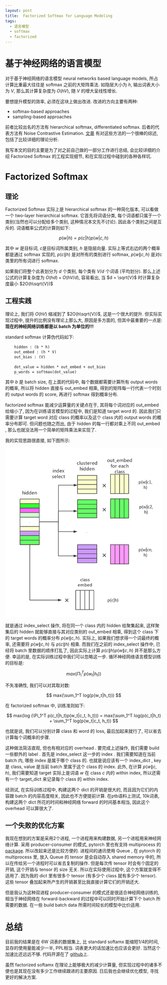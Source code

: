 ```yaml
---
layout: post
title:  Factorized Softmax for Language Modeling
tags:
  - 语言模型
  - softmax
  - factorized
---
```


# 基于神经网络的语言模型

对于基于神经网络的语言模型 neural networks based language models, 所占计算比重最大往往是 softmax 之前的大矩阵乘法. 如隐层大小为 $h$, 输出词表大小为 $V$, 那么其计算复杂度为 $O(hV)$, 随 $V$ 的增大呈线性增长.

要想提升模型的效率, 必须在这块上做出改进. 改进的方向主要有两种:

- softmax-based approaches
- sampling-based approaches


前者比较出名的方法有 hierarchical softmax, differentiated softmax. 后者的代表方法有 Noise Contrastive Estimation. [文章](http://ruder.io/word-embeddings-softmax/) 有对这些方法的一个很棒的综述, 包括了比较详细的理论分析.

我写本文的目的主要是为了对之前自己做的一部分工作进行总结, 会比较详细的介绍 Factorized Softmax 的工程实现细节, 和在实现过程中碰到的各种各样坑.

# Factorized Softmax

## 理论
Factorized Softmax 实际上是 hierarchical softmax 的一种简化版本, 可以看做一个 two-layer hierarchical softmax. 它首先将词语分类, 每个词语都只属于一个类别(当然也可以分配给多个类别, 这种情况本文先不讨论). 因此各个类别之间是互斥的. 词语概率公式的计算则如下:

$$
p(w|h) = p(c|h)p(w|c, h)
$$

其中 $w$ 是目标词, $c$是目标词所属类别, $h$ 是隐层向量. 实际上等式右边的两个概率都是通过 softmax 实现的, $p(c\|h)$ 是对所有的类别进行 softmax, $p(w\|c, h)$ 是对c类里的所有词进行 softmax.

如果我们将整个此表划分为 $d$ 个类别, 每个类有 $V / d$ 个词语 (平均划分). 那么上述公式的计算复杂度为 $O(hd) + O(h V/d)$, 容易看出, 当 $d = \sqrt{V}$ 时计算复杂度最小 $2O(h\sqrt{V})$


## 工程实践
理论上, 我们将 $O(hV)$ 缩减到了 $2O(h\sqrt{V})$, 这是一个很大的提升. 但实际实现过程中, 提升的比例没有理论上那么大, 原因是多方面的, 但其中最重要的一点是: **现在的神经网络训练都是以 batch 为单位的!!!**


standard softmax 计算伪代码如下:

```
    hidden : (b * h)
    out_embed : (h * V)
    out_bias : (V)

    dot_value = hidden * out_embed + out_bias
    p_words = softmax(dot_value)
```

其中 $b$ 是 batch size, 在上面的代码中, 每个数据都需要计算所有 output words 的概率, 所以将 hidden 直接与 out_embed 相乘, 得到的矩阵每一行代表一个时刻的 output words 的 score, 再进行 softmax 得到概率分布.

factorized softmax 能减少运算量的关键点在于, 其将每个词对应的 out_embed 给缩小了, 因为在训练语言模型的过程中, 我们是知道 target word 的. 因此我们只需要计算 target word 对应 class 的概率以及这个 class 内的 output words 的概率分布即可. 但问题也随之而出, 由于 hidden 的每一行都对乘上不同 out_embed , 那么也就没法用一个简单的矩阵乘法来实现了.

我的实现思路很直接, 如下图所示:

![fs](/img/in-post/post-fs/fs.png)

就是通过 index_select 操作, 将在同一个 class 内的 hidden 给聚集起来, 这样聚集后的 hidden 就能够直接与其对应类别的 out_embed 相乘, 得到这个 class 下的 target words 的概率分布 $p(w\|c, h)$. 实际上, 如果我们想求得一个词最终的概率, 还需要将 $p(w\|c, h)$ 与 $p(c\|h)$ 相乘. 而我们在之前的 index_select 操作中, 已经将 batch 里数据的顺序打乱了, 因此实际上计算 $p(c\|h)p(w\|c,h)$ 并不是那么方便. 幸运的是, 在实际训练过程中我们可以忽略这一步. 循环神经网络语言模型训练的目标是:

$$
max(\Pi_1^T p(w_t | h_t))
$$

不失准确性, 我们可以对其取对数:

$$
max(\sum_1^T log(p(w_t|h_t)))
$$

在 factorized softmax 中, 训练准则如下:

$$
max(log (\Pi_1^T p(c_t|h_t)p(w_t|c_t, h_t))) = max(\sum_1^T log(p(c_t|h_t) + \sum_1^T log(p(w_t|c_t, h_t))
$$

也就是说, 我们可以分别计算 class 和 word 的 loss, 最后加起来就行了, 可以省去计算每个词概率的步骤.

这种做法简洁直观, 但也有相对应的 overhead . 要完成上述操作, 我们需要 build 一些额外的 label . 首先是 index_select 这一步的 index . 我们需要知道在当前 batch 内, 哪些 index 是属于哪个 class 的. 也就是说应该有一个 index_dict , key 是 class, value 是当前 batch 里属于这个 class 的 index. 此外, 在计算 $p(w\|c,h)$, 我们需要知道 target 实际上是词语 $w$ 在 class $c$ 内的 within index, 所以还需有一个 target_dict 来记录每个 class 的 within index.

经测试, 在实际训练过程中, 构建这两个 dict 的开销是很大的, 而且因为它们的内容跟 batch 的内容高度相关, 因此也不方便提前计算. 在ptb语料上测试, 10k词表, 构建这两个 dict 所花的时间和神经网络 forward 的时间基本相当, 因此这个 overhead 可以算很大了.

## 一个失败的优化方案

我现在想到的方案是采用2个进程, 一个进程用来构建数据, 另一个进程用来神经网络计算. 采用 producer-consumer 的模式, pytorch 里也有支持 multiprocess 的 [package](http://pytorch.org/docs/master/multiprocessing.html). 所以改起来还是比较方便的. 进程间的通讯使用 Queue , 在 pytorch 的 multiprocess 里, 放入 Queue 的 tensor 是会自动存入 shared memory 中的, 所以在传给另一个进程时可以省去复制的操作. 但是每次传 tensor 时会有个固定的开销, 这个开销与 tensor 的 size 无关. 所以在实际使用过程中, 这个方案就变得不适用了. 因为我的 dict 里有很多个 tensor (有多少个 class 就有多少个 tensor). 这些 tensor 叠加起来所产生的开销甚至比我直接计算它们的开销还大.

但是我认为这种双进程 producer-consumer 的模式还是很适合神经网络训练的, 相当于神经网络在 forward-backward 的过程中可以同时开始计算下个 batch 所需要的数据. 在一些 build batch data 所需时间较长的模型中比价适用.

# 总结
目前我的结果是在 6W 词表的数据集上, 比 standard softamx 能缩短1/4的时间, 显存的使用量能减少一半, PPL相当. 词表更大的话加速比也应该会更好. 当然这个加速比还远远不够. 代码开源在了 [github](https://github.com/sa1ka/lstm_language_model)上.

虽然 factorized softamx 在理论上能够极大的减少计算量, 但实现过程中的诸多不便也是其现在没有多少工作继续跟进的主要原因. 日后我也会继续优化模型, 寻找更好的解决方案.
